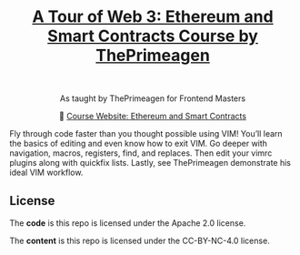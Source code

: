 <h1 align="center"><a href="https://frontendmasters.com/courses/web3-smart-contracts/">A Tour of Web 3: Ethereum and Smart Contracts Course by ThePrimeagen</a></h1> <br>

<p align="center">
 As taught by ThePrimeagen for Frontend Masters
</p>

<p align="center">
  📝 <a href="https://theprimeagen.github.io/web3-smart-contracts/">Course Website: Ethereum and Smart Contracts</a>
</p>

Fly through code faster than you thought possible using VIM! You’ll learn the basics of editing and even know how to exit VIM. Go deeper with navigation, macros, registers, find, and replaces. Then edit your vimrc plugins along with quickfix lists. Lastly, see ThePrimeagen demonstrate his ideal VIM workflow.

## License

The **code** is this repo is licensed under the Apache 2.0 license.

The **content** is this repo is licensed under the CC-BY-NC-4.0 license.
